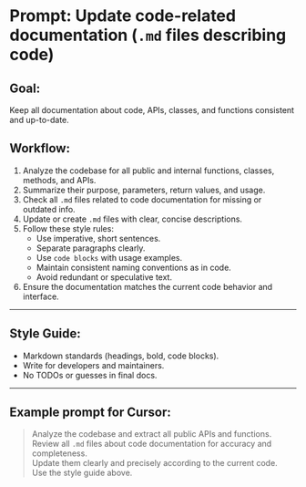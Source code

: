 # Prompt: Update code-related documentation (`.md` files describing code)

## Goal:
Keep all documentation about code, APIs, classes, and functions consistent and up-to-date.

## Workflow:
1. Analyze the codebase for all public and internal functions, classes, methods, and APIs.
2. Summarize their purpose, parameters, return values, and usage.
3. Check all `.md` files related to code documentation for missing or outdated info.
4. Update or create `.md` files with clear, concise descriptions.
5. Follow these style rules:
   - Use imperative, short sentences.
   - Separate paragraphs clearly.
   - Use `code blocks` with usage examples.
   - Maintain consistent naming conventions as in code.
   - Avoid redundant or speculative text.
6. Ensure the documentation matches the current code behavior and interface.

---

## Style Guide:
- Markdown standards (headings, bold, code blocks).
- Write for developers and maintainers.
- No TODOs or guesses in final docs.

---

## Example prompt for Cursor:

> Analyze the codebase and extract all public APIs and functions.  
> Review all `.md` files about code documentation for accuracy and completeness.  
> Update them clearly and precisely according to the current code.  
> Use the style guide above.
